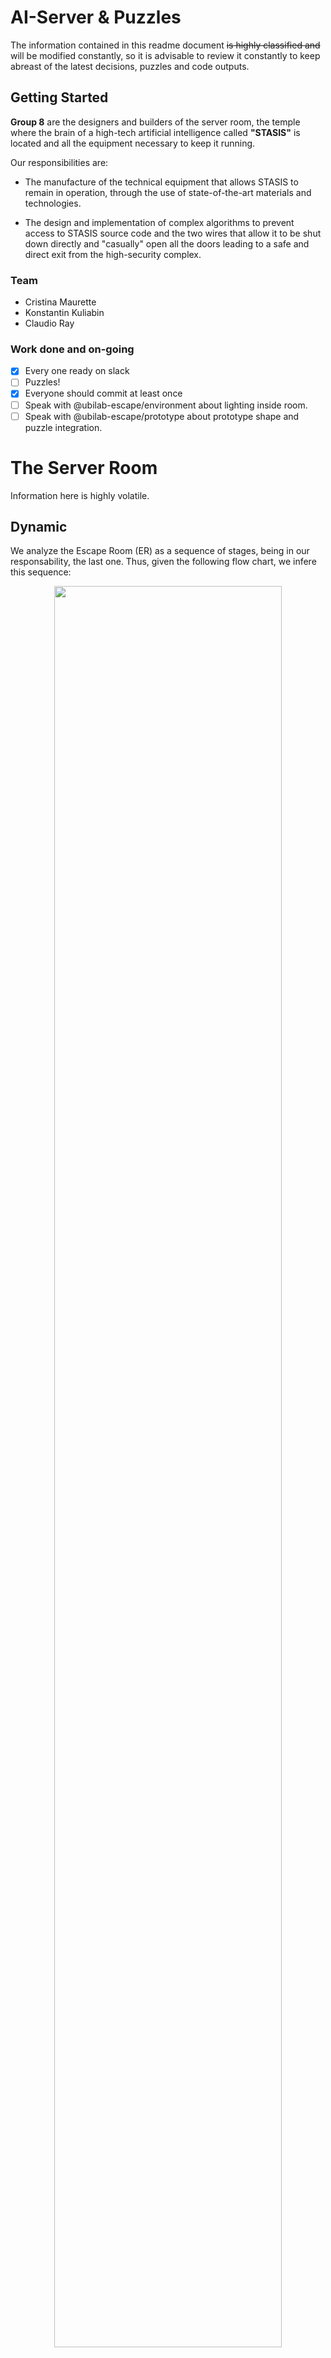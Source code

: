 # AI-Server &amp; Puzzles

The information contained in this readme document ~~is highly classified and~~ will be modified constantly, so it is advisable to review it constantly to keep abreast of the latest decisions, puzzles and code outputs.

## Getting Started
**Group 8** are the designers and builders of the server room, the temple where the brain of a high-tech artificial intelligence called **"STASIS"** is located and all the equipment necessary to keep it running.

Our responsibilities are: 

* The manufacture of the technical equipment that allows STASIS to remain in operation, through the use of state-of-the-art materials and technologies.

* The design and implementation of complex algorithms to prevent access to STASIS source code and the two wires that allow it to be shut down directly and "casually" open all the doors leading to a safe and direct exit from the high-security complex.

### Team
* Cristina Maurette
* Konstantin Kuliabin
* Claudio Ray 

### Work done and on-going
- [x] Every one ready on slack
- [ ] Puzzles! 
- [x] Everyone should commit at least once
- [ ] Speak with @ubilab-escape/environment about lighting inside room.
- [ ] Speak with @ubilab-escape/prototype about prototype shape and puzzle integration.

# The Server Room
Information here is highly volatile.

## Dynamic
We analyze the Escape Room (ER) as a sequence of stages, being in our responsability, the last one. Thus, given the following flow chart, we infere this sequence:
<p align="center">
  <img src="https://i.ibb.co/Xsz3R65/Flow-Diagram.png" width="85%" /> 
</p>

### Stage 0
This stage is like the preamble or the conditions that are needed to start the next stage. 

* Since mission briefing was self destroyed, players must have memorized the encrypted "IP" (Since that sequence has a sort of encryption, we have to provide it to **Group 3**).
* Participants satisfactorily resolve the previous stage.

### Stage 1 (Send Data)
Once players can access the prototype data, the next stage is to send that to the client. To do that, they must first successfully solve two puzzles:

* Decode encrypted IP
* Solve first puzzle "Maze"

In this case, the order of resolution of the puzzles is not so important because at the end, when the players resolve the maze, they must enter the decrypted IP in a fake terminal, and by fake we mean a screen with a keyboard that only compares the input with a given reference.

Once the input matches the reference, a mock "Sending..." progress bar will appear, which means that the data is being sent properly until...

Statis goes rouge.

### Stage 1.5
This is not a proper stage, but a sequence of event which we think is good for story developing.

Since STASIS detects a data/security breach, it infers (is an artificial intelligence right..) that there are people in the server room who are performing prohibited actions, so their very existence is in danger. Thus it activates a complete lock-out expecting that a terminator arrives soon enough.  


> Note: With environment team (**Group 2**) -if they agree- we can design a sort of aggressive environment with light and sound. The idea is to increase stress level of players.     


### Stage 2 (Kill Stasis)
In this final stage, players must locate STASIS core and solve the puzzle in order to shut it down (eliminate). 

At the same time, we think that STASIS should not have a silent death, so it creates a lot of noise and variates the illumination (that decision is not ours) like a kid outburst.  

The final puzzle (yet to be defined) once it is solved, a LED button turns ON, and once pressed the escape room is resolved, the doors open (talk to **Group 4**) and the lights return to normal.

## Puzzles

The main idea behind these puzzles is composed of a set of small puzzles, which are distributed in the control panel or hidden in the server room. The small puzzles have a defined sequence, each time a mini puzzle is solved, the next one is activated. To finish the room, all puzzles must be solved.

The dynamic of the puzzles is based on a constant communication similar to a "Keep talking an nobody dies". The participants can adopt two roles:

* Operator: Is the one who physically faces the puzzle. His role is to describe the characteristics of the puzzle and according to the commands of the instructor, solve it. 
* Instructor: Can be one or more people. Given the description given by the operator, his responsibility is to interpret the information received, decrypt the solution of the puzzle and tell the operator how to solve it.

The instructions for the puzzles can be located outside the server room (photos on the wall, posters, etc.). 

Given the above, at least two people must solve the room tasks together in constant communication and also constant under pressure, which can lead to errors in their execution. 


#### Maze
In this puzzle the operator faces an interface that only displays two dots within an 8x8 matrix. The idea is that by using four buttons that indicate directions (arrows), the operator can move one point to the position of the other without making mistakes. 

How do errors occur? It turns out that both points are actually inside a maze, which the operator cannot see on his interface. To solve the maze, the instructor must find the solution hidden somewhere and point out the solution correctly.

Example:

In the figure, on the left is the operator's side and on the right is the solution for the instructor. Once the operator indicates the position of both points, the instructor will be able to identify the solution and deliver it.

<p align="center">
  <img src="https://i.ibb.co/qjjNtwR/maze.png" width="70%" />
</p>
<p align="center">
Figure: Left, what the operator faces. Right, solution map for instructor.
</p> 

**Note:** If the operator presses a button leading to a wrong sequence, the puzzle is restarted with the markers in different positions.<br/>
<br/>

The solution for the maze showed in the figure above would be:
```
↑ → ↑ ← ↑ ↑ ↑ ↑ ↑ ← ← ← ↓ ← ← ↑
```

In addition, the complexity of the labyrinths may vary depending on what is defined in previous tests. 
<p align="center">
  <img src="https://i.ibb.co/71gz9Xd/maze2.png" width="70%" />
</p>
<p align="center">

The solution to that maze is: 
```
← ↑ → ↑ → ↓ → ↓ → ↑ ↑ → → ↑ ← ↑ ← ↓ ← ← ↑ → ↑ ← ↑ → ↑ ← ← ↓ ↓ ← ↑ ↑
```


#### Simon didn't say that
A slightly more complex version of the traditional "Simon Says" game. Here, the operator must repeat a given sequence of colors by pressing the corresponding buttons, only that this sequence of colors is "coded", this means that the color red does not necessarily mean repeating red, but another color. 

As an example:  

The operator faces the following sequence of colors: 
```
Red → White → Pink → Green    
```
And the instructor has the following relation:  
```
Red     →  Yellow 
Green   →  Pink 
Blue    →  Red 
Yellow  →  Blue 
Pink    →  White 
White   →  Green 
```
The instructor should tell the operator to press the following sequence:  
```
Yellow → Green → White → Pink
```

## Environment Design
First, let's start by defining how we imagine the server part and how the components of each puzzle will be distributed. 

In the sketch below (kudos to Cristina), it is possible to identify the server (1), which is where the puzzle "MAZE" and the IP sequence will be developed. A little lower, it is possible to identify the table or "desk" (2) where the puzzle "Simon didn't say" will be developed. Also, it may seem strange the gap that exists in one of the servers (the right one), but the purpose of that space is to give a defined volume to group 6 so they can implement their puzzle. 

<p align="center">
  <img src="https://i.ibb.co/qFjp7jR/SR-G8.png" width="85%" /> 
</p>

The main construction material will be wood, due to its price and ease of work. The servers and the table will be constructed by means of an internal wooden frame, which will be covered with other wood planks and then painted. In addition, since these structures will be hollow inside, the lighting will be given by a large internal light source (led strip) and a series of holes in the external structure, thus avoiding the installation of individual LEDs. 

### Bill of Materials

#### Electronics

|  Name  | Qty. | Link | Price |
| ------------- | :---:  |------------- |:---  |
| ESP32  | 3  | https://amzn.to/33NX7Im  |€ 23,00  | 
| LCD  | 1  | https://amzn.to/354K7hw  |€ 17,00  |
| Big button*  | 1  | https://amzn.to/2QhkmGH  | € 10,00  |
| Small button  | 1  | https://amzn.to/2CH2TPV  | € 13,00  |
| Numpad  | 1  | https://amzn.to/2OpIu7N  | € 6,00  |
| Power  | 1  | https://amzn.to/355zCLg  | € 10,00  |
| Jumpers  | 1  | https://amzn.to/2CHOzXt  | € 10,00  |
| Buzzer  | 1  | https://amzn.to/2qfmEeP  | € 7,00  |
| Breadboards  | 1  | https://amzn.to/2rOlh7j  | € 5,50 |
| Prototype Boards  | 1  | https://amzn.to/2rOlh7j | € 6,00  |
| Transistors  | 10  | https://bit.ly/2OorPkZ  | € 7,50  |
| Step-Up  | 1  | https://amzn.to/352Vy9M  | € 6,00  |
| Led Strip  | 1  | https://amzn.to/2CO8WT2 | € 27,00  |
| **TOTAL**  |  |   | € 129,00  |

\* We find the purchase of this product crucial. Science has shown no one can resist pressing its shiny surface and saying "beep!".


#### Fabrication

For a detailed view of what is being ordered in the first and second items, please refer to the pdf documents of the chipboard and Rahmenholz cutting list.The name of the documents is Cutlist_1 and Cutlist_2 respectively. 

|  Name  | Qty. | Link | Price | Comment |
| ------------- | :---:  |------------- |:---  | ------------- |
| Chipboard (10mm) | 10 m² | https://bit.ly/2NTelyw |€ 79,00  | € 7,9 per m². Final price should be calculated at Bauhaus or Obi. |
| Rahmenholz | 9 | https://bit.ly/2XnkWEl | € 19,71 | € 2,19 each 300 x 3,8 x 3,8 cm |
| Nagel | 1 | https://bit.ly/37gvzxd | € 2,80 | Ø x L: 1.6 x 30 mm, 400 pcs |
| Nagel | 1  | https://bit.ly/33YbGcy | € 4,20 | Ø x L: 2.8 x 65 mm, 1.000 pcs |
| Buntlack | 1  | https://bit.ly/37bTcXS | € 14,95   | Anthrazitgrau, 750 ml, Seidenmatt |
| Pinsel-Set | 1  | https://bit.ly/2qcAor2 | € 5,99 | -  |
| Stuhlwinkel | 2  | https://bit.ly/2OoOQ76 | € 0,50  | € 0,25 each |
| Montageband | 1  | https://bit.ly/2pqh1Ku | € 7,50 |  1,5 m x 19 mm; 10 kg/m |
| Hinge | 4  | https://bit.ly/2Qyiee5 | € 4,80 | € 1,20 each, 60 x 34 mm |
| Glasfolie* | 1  | https://bit.ly/2Kukcs0 | € 5,45  | 200 x 45 cm, opal, self-adhesive |
| Kunstglas* | 1  | https://bit.ly/2NVYorb | € 14,90 | 50 cm x 100 cm x 2.5 mm, plain, opal |
| Klebefolie | 1  | https://bit.ly/2XoukHY |€ 8,85  | Black, 200 x 67,5 cm |
| **TOTAL**  |  |   | € 168,65  |

 \* The choice between Kunstglas or Glasfolie is based on whether the Kunstglas can be cut with a CNC in the faculty. In the case of not being able, the glasfolie is chosen.
